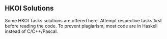 ## HKOI Solutions 
Some HKOI Tasks solutions are offered here. Attempt respective tasks first before reading the code. To prevent plagiarism, most code are in Haskell instead of C/C++/Pascal.
